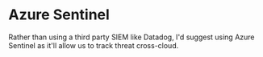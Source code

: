 # Azure Sentinel

Rather than using a third party SIEM like Datadog, I'd suggest using Azure Sentinel as it'll allow us to track threat cross-cloud.
